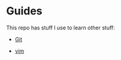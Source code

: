# Guides

This repo has stuff I use to learn other stuff:

- [Git](git/README.md)

- [vim](vim/README.md)


